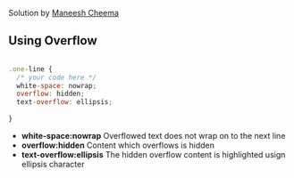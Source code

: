 Solution by [Maneesh Cheema](https://github.com/ayechico21)

## Using Overflow

```js

.one-line {
  /* your code here */
  white-space: nowrap;
  overflow: hidden;
  text-overflow: ellipsis;
  
}

```
* __white-space:nowrap__ Overflowed text does not wrap on to the next line
* __overflow:hidden__  Content which overflows is hidden 
* __text-overflow:ellipsis__ The hidden overflow content is highlighted usign ellipsis character
